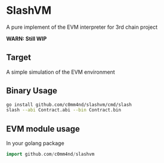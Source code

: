 # SlashVM

A pure implement of the EVM interpreter for 3rd chain project

**WARN: Still WIP**

## Target

A simple simulation of the EVM environment

## Binary Usage

```bash
go install github.com/c0mm4nd/slashvm/cmd/slash
slash --abi Contract.abi --bin Contract.bin

```
## EVM module usage

In your golang package

```go
import github.com/c0mm4nd/slashvm


```
